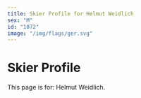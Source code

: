 ```yaml
---
title: Skier Profile for Helmut Weidlich
sex: "M"
id: "1072"
image: "/img/flags/ger.svg" 
---
```


# Skier Profile

This page is for: Helmut Weidlich.
    